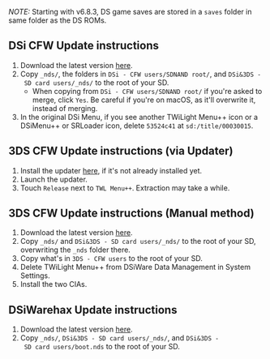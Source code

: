 *NOTE:* Starting with v6.8.3, DS game saves are stored in a `saves` folder in same folder as the DS ROMs.

## DSi CFW Update instructions
1. Download the latest version [here](https://github.com/RocketRobz/TWiLightMenu/releases).
2. Copy `_nds/`, the folders in `DSi - CFW users/SDNAND root/`, and `DSi&3DS - SD card users/_nds/` to the root of your SD.
   - When copying from `DSi - CFW users/SDNAND root/` if you're asked to merge, click `Yes`. Be careful if you're on macOS, as it'll overwrite it, instead of merging.
3. In the original DSi Menu, if you see another TWiLight Menu++ icon or a DSiMenu++ or SRLoader icon, delete `53524c41` at `sd:/title/00030015`.

## 3DS CFW Update instructions (via Updater)
1. Install the updater [here](https://github.com/RocketRobz/TWiLightMenu-Updater/releases), if it's not already installed yet.
2. Launch the updater.
3. Touch `Release` next to `TWL Menu++`. Extraction may take a while.

## 3DS CFW Update instructions (Manual method)
1. Download the latest version [here](https://github.com/RocketRobz/TWiLightMenu/releases).
2. Copy `_nds/` and `DSi&3DS - SD card users/_nds/` to the root of your SD, overwriting the `_nds` folder there.
3. Copy what's in `3DS - CFW users` to the root of your SD.
4. Delete TWiLight Menu++ from DSiWare Data Management in System Settings.
5. Install the two CIAs.

## DSiWarehax Update instructions
1. Download the latest version [here](https://github.com/RocketRobz/TWiLightMenu/releases).
2. Copy `_nds/`, `DSi&3DS - SD card users/_nds/`, and `DSi&3DS - SD card users/boot.nds` to the root of your SD.
